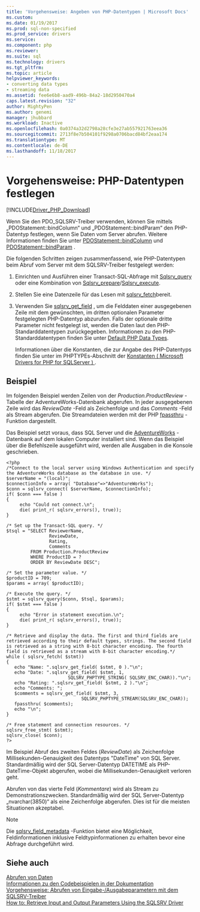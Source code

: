 ```yaml
---
title: 'Vorgehensweise: Angeben von PHP-Datentypen | Microsoft Docs'
ms.custom: 
ms.date: 01/19/2017
ms.prod: sql-non-specified
ms.prod_service: drivers
ms.service: 
ms.component: php
ms.reviewer: 
ms.suite: sql
ms.technology: drivers
ms.tgt_pltfrm: 
ms.topic: article
helpviewer_keywords:
- converting data types
- streaming data
ms.assetid: fee6e6b8-aad9-496b-84a2-18d2950470a4
caps.latest.revision: "32"
author: MightyPen
ms.author: genemi
manager: jhubbard
ms.workload: Inactive
ms.openlocfilehash: 0a0374a32d2798a28cfe3e27ab557921763eea36
ms.sourcegitcommit: 2713f8e7b504101f9298a0706bacd84bf2eaa174
ms.translationtype: MT
ms.contentlocale: de-DE
ms.lasthandoff: 11/18/2017
---
```

# <a name="how-to-specify-php-data-types"></a>Vorgehensweise: PHP-Datentypen festlegen
[!INCLUDE[Driver_PHP_Download](../../includes/driver_php_download.md)]

Wenn Sie den PDO_SQLSRV-Treiber verwenden, können Sie mittels „PDOStatement::bindColumn“ und „PDOStatement::bindParam“ den PHP-Datentyp festlegen, wenn Sie Daten vom Server abrufen. Weitere Informationen finden Sie unter [PDOStatement::bindColumn](../../connect/php/pdostatement-bindcolumn.md) und [PDOStatement::bindParam](../../connect/php/pdostatement-bindparam.md) .  
  
Die folgenden Schritten zeigen zusammenfassend, wie PHP-Datentypen beim Abruf vom Server mit dem SQLSRV-Treiber festgelegt werden:  
  
1.  Einrichten und Ausführen einer Transact-SQL-Abfrage mit [Sqlsrv_query](../../connect/php/sqlsrv-query.md) oder eine Kombination von [Sqlsrv_prepare](../../connect/php/sqlsrv-prepare.md)/[Sqlsrv_execute](../../connect/php/sqlsrv-execute.md).  
  
2.  Stellen Sie eine Datenzeile für das Lesen mit [sqlsrv_fetch](../../connect/php/sqlsrv-fetch.md)bereit.  
  
3.  Verwenden Sie [sqlsrv_get_field](../../connect/php/sqlsrv-get-field.md) , um die Felddaten einer ausgegebenen Zeile mit dem gewünschten, im dritten optionalen Parameter festgelegten PHP-Datentyp abzurufen. Falls der optionale dritte Parameter nicht festgelegt ist, werden die Daten laut den PHP-Standarddatentypen zurückgegeben. Informationen zu den PHP-Standarddatentypen finden Sie unter [Default PHP Data Types](../../connect/php/default-php-data-types.md).  
  
    Informationen über die Konstanten, die zur Angabe des PHP-Datentyps finden Sie unter im PHPTYPEs-Abschnitt der [Konstanten &#40; Microsoft Drivers for PHP for SQLServer &#41; ](../../connect/php/constants-microsoft-drivers-for-php-for-sql-server.md).  
  
## <a name="example"></a>Beispiel  
Im folgenden Beispiel werden Zeilen von der *Production.ProductReview* -Tabelle der AdventureWorks-Datenbank abgerufen. In jeder ausgegebenen Zeile wird das *ReviewDate* -Feld als Zeichenfolge und das *Comments* -Feld als Stream abgerufen. Die Streamdateien werden mit der PHP [fpassthru](http://php.net/manual/en/function.fpassthru.php) -Funktion dargestellt.  
  
Das Beispiel setzt voraus, dass SQL Server und die [AdventureWorks](http://go.microsoft.com/fwlink/?LinkID=67739) -Datenbank auf dem lokalen Computer installiert sind. Wenn das Beispiel über die Befehlszeile ausgeführt wird, werden alle Ausgaben in die Konsole geschrieben.  
  
```  
<?php  
/*Connect to the local server using Windows Authentication and specify  
the AdventureWorks database as the database in use. */  
$serverName = "(local)";  
$connectionInfo = array( "Database"=>"AdventureWorks");  
$conn = sqlsrv_connect( $serverName, $connectionInfo);  
if( $conn === false )  
{  
     echo "Could not connect.\n";  
     die( print_r( sqlsrv_errors(), true));  
}  
  
/* Set up the Transact-SQL query. */  
$tsql = "SELECT ReviewerName,   
                ReviewDate,  
                Rating,   
                Comments   
         FROM Production.ProductReview   
         WHERE ProductID = ?   
         ORDER BY ReviewDate DESC";  
  
/* Set the parameter value. */  
$productID = 709;  
$params = array( $productID);  
  
/* Execute the query. */  
$stmt = sqlsrv_query($conn, $tsql, $params);  
if( $stmt === false )  
{  
     echo "Error in statement execution.\n";  
     die( print_r( sqlsrv_errors(), true));  
}  
  
/* Retrieve and display the data. The first and third fields are  
retrieved according to their default types, strings. The second field  
is retrieved as a string with 8-bit character encoding. The fourth  
field is retrieved as a stream with 8-bit character encoding.*/  
while ( sqlsrv_fetch( $stmt))  
{  
   echo "Name: ".sqlsrv_get_field( $stmt, 0 )."\n";  
   echo "Date: ".sqlsrv_get_field( $stmt, 1,   
                       SQLSRV_PHPTYPE_STRING( SQLSRV_ENC_CHAR))."\n";  
   echo "Rating: ".sqlsrv_get_field( $stmt, 2 )."\n";  
   echo "Comments: ";  
   $comments = sqlsrv_get_field( $stmt, 3,   
                            SQLSRV_PHPTYPE_STREAM(SQLSRV_ENC_CHAR));  
   fpassthru( $comments);  
   echo "\n";   
}  
  
/* Free statement and connection resources. */  
sqlsrv_free_stmt( $stmt);  
sqlsrv_close( $conn);  
?>  
```  
  
Im Beispiel Abruf des zweiten Feldes (*ReviewDate*) als Zeichenfolge Millisekunden-Genauigkeit des Datentyps "DateTime" von SQL Server. Standardmäßig wird der SQL Server-Datentyp DATETIME als PHP-DateTime-Objekt abgerufen, wobei die Millisekunden-Genauigkeit verloren geht.  
  
Abrufen von das vierte Feld (*Kommentare*) wird als Stream zu Demonstrationszwecken. Standardmäßig wird der SQL Server-Datentyp „nvarchar(3850)“ als eine Zeichenfolge abgerufen. Dies ist für die meisten Situationen akzeptabel.   
  
> [!NOTE]  
> Die [sqlsrv_field_metadata](../../connect/php/sqlsrv-field-metadata.md) -Funktion bietet eine Möglichkeit, Feldinformationen inklusive Feldtypinformationen zu erhalten bevor eine Abfrage durchgeführt wird.  
  
## <a name="see-also"></a>Siehe auch  
[Abrufen von Daten](../../connect/php/retrieving-data.md)  
[Informationen zu den Codebeispielen in der Dokumentation](../../connect/php/about-code-examples-in-the-documentation.md)  
[Vorgehensweise: Abrufen von Eingabe-/Ausgabeparametern mit dem SQLSRV-Treiber](../../connect/php/how-to-retrieve-output-parameters-using-the-sqlsrv-driver.md)  
[How to: Retrieve Input and Output Parameters Using the SQLSRV Driver](../../connect/php/how-to-retrieve-input-and-output-parameters-using-the-sqlsrv-driver.md)  
  
